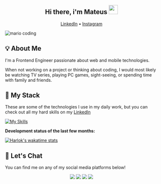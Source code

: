 
<h2 align="center"> Hi there, i'm Mateus <img src="https://media.giphy.com/media/hvRJCLFzcasrR4ia7z/giphy.gif" width="30px"></h1></h2>

<p align="center">
  <a target="_blank" href="https://www.linkedin.com/in/mateusreginaldo/">LinkedIn</a> •
  <a target="_blank" href="https://instagram.com/_mateus.rr">Instagram</a>
</p>


![mario coding](https://i.imgur.com/1ZvVkDc.gif)

## 💡 About Me

I'm a Frontend Engineer passionate about web and mobile technologies.

When not working on a project or thinking about coding, I would most likely be watching TV series, playing PC games, sight-seeing, or spending time with family and friends.


## 🔮 My Stack

These are some of the technologies I use in my daily work, but you can check out all my hard skills on my <a target="_blank" href="https://www.linkedin.com/in/mateusreginaldo/">LinkedIn</a>

[![My Skills](https://skillicons.dev/icons?i=js,ts,html,css,sass,react,redux,vuejs,nodejs,jest,git,styledcomponents,bootstrap,tailwind,firebase,sentry)](https://skillicons.dev)

**Development status of the last few months:** 
<br>

[
![Harlok's wakatime stats](https://github-readme-stats.vercel.app/api/wakatime?username=mattreginaldo&theme=dark&layout=compact&hide=vue.js,cocoa,groovy,yaml,bash,ini,markdown,xml&card_width=500)](https://github.com/anuraghazra/github-readme-stats)
<!-- 
<br>
<a href=""> <img align="center" src="https://github-readme-stats-sigma-five.vercel.app/api/top-langs/?username=mattreginaldo&theme=react&line_height=40&hide=java&show_icons=true"/> </a>
<br>
 -->

## :speech_balloon: Let's Chat  

You can find me on any of my social media platforms below!

<div align="center">
<a href="https://github.com/mattreginaldo"><img src="https://img.shields.io/badge/-Github-%23333?style=for-the-badge&logo=github&logoColor=white" target="_blank"></a>  
<a href="https://instagram.com/mat3us.rr" target="_blank"><img src="https://img.shields.io/badge/-Instagram-%23E4405F?style=for-the-badge&logo=instagram&logoColor=white" target="_blank"></a>  
<a href="mailto:mateusreginaldo1997@gmail.com"><img src="https://img.shields.io/badge/-Gmail-ff9800?style=for-the-badge&logo=gmail&logoColor=white" target="_blank"></a>  
<a href="https://www.linkedin.com/in/mattreginaldo/" target="_blank"><img src="https://img.shields.io/badge/-LinkedIn-%230077B5?style=for-the-badge&logo=linkedin&logoColor=white" target="_blank"></a>
</div>
 

